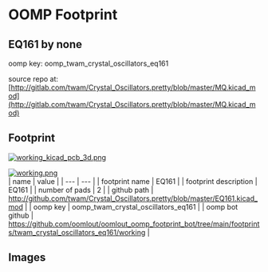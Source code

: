 # OOMP Footprint  
## EQ161  by none  
  
oomp key: oomp_twam_crystal_oscillators_eq161  
  
source repo at: [http://gitlab.com/twam/Crystal_Oscillators.pretty/blob/master/MQ.kicad_mod](http://gitlab.com/twam/Crystal_Oscillators.pretty/blob/master/MQ.kicad_mod)  
## Footprint  
  
[![working_kicad_pcb_3d.png](working_kicad_pcb_3d_600.png)](working_kicad_pcb_3d.png)  
  
[![working.png](working_600.png)](working.png)  
| name | value | 
| --- | --- | 
| footprint name | EQ161 | 
| footprint description | EQ161 | 
| number of pads | 2 | 
| github path | http://github.com/twam/Crystal_Oscillators.pretty/blob/master/EQ161.kicad_mod | 
| oomp key | oomp_twam_crystal_oscillators_eq161 | 
| oomp bot github | https://github.com/oomlout/oomlout_oomp_footprint_bot/tree/main/footprints/twam_crystal_oscillators_eq161/working | 
## Images  

